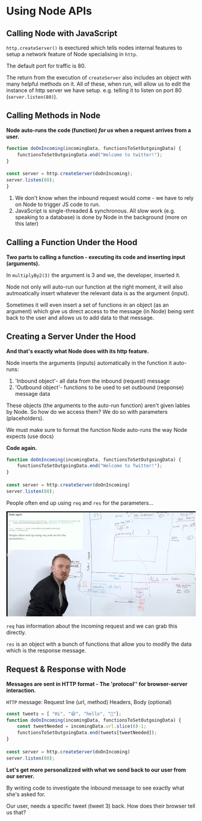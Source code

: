 # Using Node APIs

## Calling Node with JavaScript

`http.createServer()` is exectured which tells nodes internal features to setup a network feature of Node specialising in `http`.

The default port for traffic is 80.

The return from the execution of `createServer` also includes an object with many helpful methods on it. All of these, when run, will allow us to edit the instance of http server we have setup. e.g. telling it to listen on port 80 (`server.listen(80)`).

## Calling Methods in Node

**Node auto-runs the code (function) _for us_ when a request arrives from a user.**

```js
function doOnIncoming(incomingData, functionsToSetOutgoingData) {
    functionsToSetOutgoingData.end("Welcome to twitter!");
}

const server = http.createServer(doOnIncoming);
server.listen(80);
}
```

1. We don't know when the inbound request would come - we have to rely on Node to trigger JS code to run.
2. JavaScript is single-threaded & synchronous. All slow work (e.g. speaking to a database) is done by Node in the background (more on this later)

## Calling a Function Under the Hood

**Two parts to calling a function - executing its code and inserting input (arguments).**

In `multiplyBy2(3)` the argument is 3 and we, the developer, inserted it.

Node not only will auto-run our function at the right moment, it will also autmoatically insert whatever the relevant data is as the argument (input).

Sometimes it will even insert a set of functions in an object (as an argument) which give us direct access to the message (in Node) being sent back to the user and allows us to add data to that message.

## Creating a Server Under the Hood

**And that's exactly what Node does with its http feature.**

Node inserts the arguments (inputs) automatically in the function it auto-runs:

1. 'Inbound object'- all data from the inbound (request) message
2. 'Outbound object'- functions to be used to set outbound (response) message data

These objects (the arguments to the auto-run function) aren't given lables by Node. So how do we access them? We do so with parameters (placeholders).

We must make sure to format the function Node auto-runs the way Node expects (use docs)

**Code again.**

```js
function doOnIncoming(incomingData, functionsToSetOutgoingData) {
    functionsToSetOutgoingData.end("Welcome to Twitter!");
}

const server = http.createServer(doOnIncoming)
server.listen(80);
```

People often end up using `req` and `res` for the parameters...

![server-1](/img/02-creating-server-1.png)

`req` has information about the incoming request and we can grab this directly.

`res` is an object with a bunch of functions that allow you to modify the data which is the response message.

## Request & Response with Node

**Messages are sent in HTTP format - The 'protocol'' for browser-server interaction.**

`HTTP` message: Request line (url, method) Headers, Body (optional)

```js
const tweets = [ "Hi", "😆", "hello", "👋"];
function doOnIncoming(incomingData, functionsToSetOutgoingData) {
    const tweetNeeded = incomingData.url.slice(8)-1;
    functionsToSetOutgoingData.end(tweets[tweetNeeded]);
}

const server = http.createServer(doOnIncoming)
server.listen(80);
```

**Let's get more personalizzed with what we send back to our user from our server.**

By writing code to investigate the inbound message to see exactly what she's asked for.

Our user, needs a specific tweet (tweet 3) back. How does their browser tell us that?

